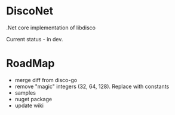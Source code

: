 # DiscoNet
.Net core implementation of libdisco

Current status - in dev.

# RoadMap

* merge diff from disco-go
* remove "magic" integers (32, 64, 128). Replace with constants
* samples
* nuget package
* update wiki
